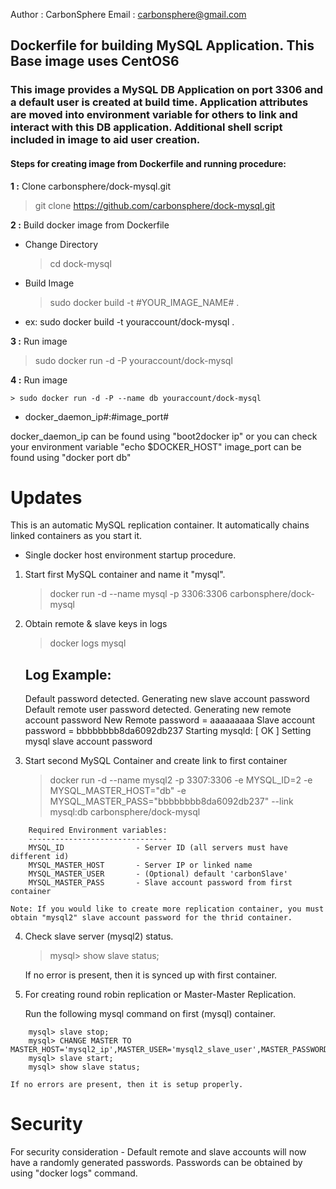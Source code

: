 Author  : CarbonSphere
Email   : carbonsphere@gmail.com

## Dockerfile for building MySQL Application. This Base image uses CentOS6

### This image provides a MySQL DB Application on port 3306 and a default user is created at build time. Application attributes are moved into environment variable for others to link and interact with this DB application. Additional shell script included in image to aid user creation.

#### Steps for creating image from Dockerfile and running procedure:

**1 :** Clone carbonsphere/dock-mysql.git

> git clone https://github.com/carbonsphere/dock-mysql.git


**2 :** Build docker image from Dockerfile

- Change Directory

	> cd dock-mysql

- Build Image

	> sudo docker build -t #YOUR_IMAGE_NAME# .

- ex:  sudo docker build -t youraccount/dock-mysql .


**3 :** Run image

> sudo docker run -d -P youraccount/dock-mysql


**4 :** Run image

	> sudo docker run -d -P --name db youraccount/dock-mysql 

- docker_daemon_ip#:#image_port#

docker_daemon_ip can be found using "boot2docker ip" or you can check your environment variable "echo $DOCKER_HOST"
image_port can be found using "docker port db"

# Updates

This is an automatic MySQL replication container. It automatically chains linked containers as you start it.

- Single docker host environment startup procedure.

1. Start first MySQL container and name it "mysql".

	> docker run -d --name mysql -p 3306:3306 carbonsphere/dock-mysql


2. Obtain remote & slave keys in logs

	> docker logs mysql


	Log Example:
	------------
	Default password detected. Generating new slave account password
	Default remote user password detected. Generating new remote account password
	New Remote password = aaaaaaaaa
	Slave account password = bbbbbbbb8da6092db237
	Starting mysqld:  [  OK  ]
	Setting mysql slave account password

3. Start second MySQL Container and create link to first container

	> docker run -d --name mysql2 -p 3307:3306 -e MYSQL_ID=2 -e MYSQL_MASTER_HOST="db" -e MYSQL_MASTER_PASS="bbbbbbbb8da6092db237" --link mysql:db carbonsphere/dock-mysql

```
	Required Environment variables:
	-------------------------------
	MYSQL_ID   				- Server ID (all servers must have different id)
	MYSQL_MASTER_HOST 		- Server IP or linked name
	MYSQL_MASTER_USER		- (Optional) default 'carbonSlave'
	MYSQL_MASTER_PASS		- Slave account password from first container
```
	Note: If you would like to create more replication container, you must obtain "mysql2" slave account password for the thrid container.


4. Check slave server (mysql2) status.

	> mysql>  show slave status;


	If no error is present, then it is synced up with first container.

5. For creating round robin replication or Master-Master Replication.

	Run the following mysql command on first (mysql) container.
```
	mysql> slave stop;
	mysql> CHANGE MASTER TO MASTER_HOST='mysql2_ip',MASTER_USER='mysql2_slave_user',MASTER_PASSWORD='mysql2_slave_password';
	mysql> slave start;
	mysql> show slave status;
```

	If no errors are present, then it is setup properly.

# Security

For security consideration - Default remote and slave accounts will now have a randomly generated passwords. Passwords can be obtained by using "docker logs" command.
